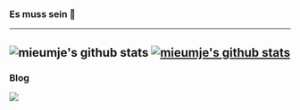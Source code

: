 ### Es muss sein 🔷

<!--
**mieumje/mieumje** is a ✨ _special_ ✨ repository because its `README.md` (this file) appears on your GitHub profile.

Here are some ideas to get you started:

- 🔭 I’m currently working on ...
- 🌱 I’m currently learning ...
- 👯 I’m looking to collaborate on ...
- 🤔 I’m looking for help with ...
- 💬 Ask me about ...
- 📫 How to reach me: ...
- 😄 Pronouns: ...
- ⚡ Fun fact: ...
-->
---
![mieumje's github stats](https://github-readme-stats.vercel.app/api?username=mieumje&show_icons=true)
[![mieumje's github stats](https://github-readme-stats.vercel.app/api/top-langs/?username=mieumje&show_icons=true&hide_border=true&title_color=004386&icon_color=004386&layout=compact)](https://github.com/mieumje)
---
### Blog
<a href="https://mieumje.tistory.com/" target="_blank"><img src="https://img.shields.io/badge/Kakao-FFCD00?style=flat-square&logo=Kakao&logoColor=white"/></a>
